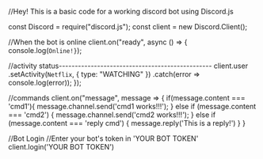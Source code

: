 //Hey! This is a basic code for a working discord bot using Discord.js

const Discord = require("discord.js");
const client = new Discord.Client();


//When the bot is online
client.on("ready", async () => {
  console.log(`Online!}`);

  //activity status------------------------------------------------
  client.user
    .setActivity(`Netflix`, { type: "WATCHING" })
    .catch(error => console.log(error));
});

//commands
client.on("message", message => {
  if(message.content === 'cmd1'){
    message.channel.send('cmd1 works!!!');
  } else if (message.content === 'cmd2') {
    message.channel.send('cmd2 works!!!');
  } else if (message.content === 'reply cmd') {
    message.reply('This is a reply!')
  }
}


//Bot Login
//Enter your bot's token in 'YOUR BOT TOKEN'
client.login('YOUR BOT TOKEN')
